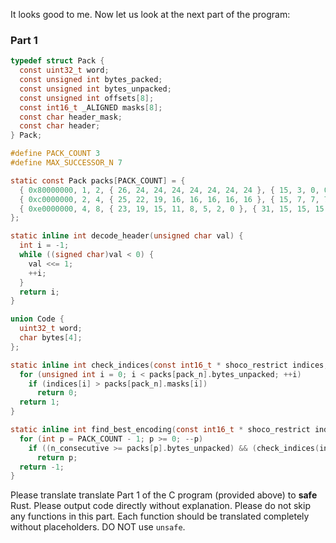 
It looks good to me. Now let us look at the next part of the program:

### Part 1

```c
typedef struct Pack {
  const uint32_t word;
  const unsigned int bytes_packed;
  const unsigned int bytes_unpacked;
  const unsigned int offsets[8];
  const int16_t _ALIGNED masks[8];
  const char header_mask;
  const char header;
} Pack;

#define PACK_COUNT 3
#define MAX_SUCCESSOR_N 7

static const Pack packs[PACK_COUNT] = {
  { 0x80000000, 1, 2, { 26, 24, 24, 24, 24, 24, 24, 24 }, { 15, 3, 0, 0, 0, 0, 0, 0 }, 0xc0, 0x80 },
  { 0xc0000000, 2, 4, { 25, 22, 19, 16, 16, 16, 16, 16 }, { 15, 7, 7, 7, 0, 0, 0, 0 }, 0xe0, 0xc0 },
  { 0xe0000000, 4, 8, { 23, 19, 15, 11, 8, 5, 2, 0 }, { 31, 15, 15, 15, 7, 7, 7, 3 }, 0xf0, 0xe0 }
};

static inline int decode_header(unsigned char val) {
  int i = -1;
  while ((signed char)val < 0) {
    val <<= 1;
    ++i;
  }
  return i;
}

union Code {
  uint32_t word;
  char bytes[4];
};

static inline int check_indices(const int16_t * shoco_restrict indices, int pack_n) {
  for (unsigned int i = 0; i < packs[pack_n].bytes_unpacked; ++i)
    if (indices[i] > packs[pack_n].masks[i])
      return 0;
  return 1;
}

static inline int find_best_encoding(const int16_t * shoco_restrict indices, unsigned int n_consecutive) {
  for (int p = PACK_COUNT - 1; p >= 0; --p)
    if ((n_consecutive >= packs[p].bytes_unpacked) && (check_indices(indices, p)))
      return p;
  return -1;
}
```

Please translate translate Part 1 of the C program (provided above) to **safe** Rust. Please output code directly without explanation. Please do not skip any functions in this part. Each function should be translated completely without placeholders. DO NOT use `unsafe`.
